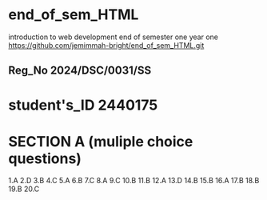 # end_of_sem_HTML
introduction to web development end of semester one year one
https://github.com/jemimmah-bright/end_of_sem_HTML.git

## Reg_No 2024/DSC/0031/SS
# student's_ID 2440175 

# SECTION A (muliple choice questions)
1.A
2.D
3.B
4.C
5.A
6.B
7.C
8.A
9.C
10.B
11.B
12.A
13.D
14.B
15.B
16.A
17.B
18.B
19.B
20.C
